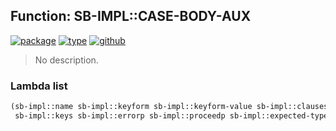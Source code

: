 ## Function: SB-IMPL::CASE-BODY-AUX
[![package](https://img.shields.io/badge/Package-SB--IMPL-5f9ea0.svg?style=social&colorA=999999)](../) [![type](https://img.shields.io/badge/Type-Function-5f9ea0.svg?style=social&colorA=999999)](../#function) [![github](https://img.shields.io/badge/GitHub-View_the_source-5f9ea0.svg?style=social&colorA=999999&logo=github)](https://github.com/sbcl/sbcl/blob/master/src/code/macros.lisp/) 

> No description.

### Lambda list
```cl
(sb-impl::name sb-impl::keyform sb-impl::keyform-value sb-impl::clauses
 sb-impl::keys sb-impl::errorp sb-impl::proceedp sb-impl::expected-type)
```
